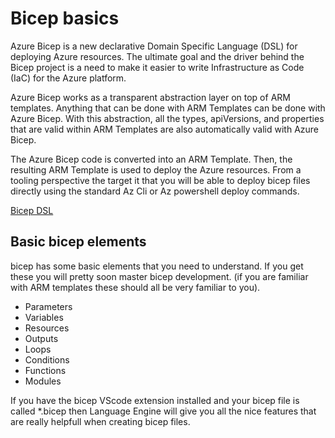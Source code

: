 # Bicep basics

Azure Bicep is a new declarative Domain Specific Language (DSL) for deploying Azure resources.
The ultimate goal and the driver behind the Bicep project is a need to make it easier to write Infrastructure as Code (IaC) for the Azure platform.

Azure Bicep works as a transparent abstraction layer on top of ARM templates. Anything that can be done with ARM Templates can be done with Azure Bicep.
With this abstraction, all the types, apiVersions, and properties that are valid within ARM Templates are also automatically valid with Azure Bicep.

The Azure Bicep code is converted into an ARM Template. Then, the resulting ARM Template is used to deploy the Azure resources.
From a tooling perspective the target it that you will be able to deploy bicep files directly using the standard Az Cli or Az powershell deploy commands.

[Bicep DSL](https://github.com/the-azure-lab/learning-bicep/blob/main/.images/azure-bicep-highlevel.png)

## Basic bicep elements

bicep has some basic elements that you need to understand. If you get these you will pretty soon master bicep development. (if you are familiar with ARM templates these should all be very familiar to you).

- Parameters
- Variables
- Resources
- Outputs
- Loops
- Conditions
- Functions
- Modules

If you have the bicep VScode extension installed and your bicep file is called *.bicep then Language Engine will give you all the nice features that are really helpfull when creating bicep files.
